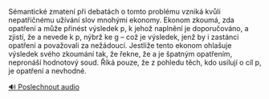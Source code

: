 
Sémantické zmatení při debatách o tomto problému vzniká kvůli nepatřičnému užívání slov mnohými ekonomy. Ekonom zkoumá, zda opatření a může přinést výsledek p, k jehož naplnění je doporučováno, a zjistí, že a nevede k p, nýbrž ke g – což je výsledek, jenž by i zastánci opatření a považovali za nežádoucí. Jestliže tento ekonom ohlašuje výsledek svého zkoumání tak, že řekne, že a je špatným opatřením, nepronáší hodnotový soud. Říká pouze, že z pohledu těch, kdo usilují o cíl p, je opatření a nevhodné.

[🔊 Poslechnout audio](/data/7-paragraphs/audio/chapter_169/para_005-Smantick-zmaten-pi-debatch-o-tomto-problmu-v.mp3)
